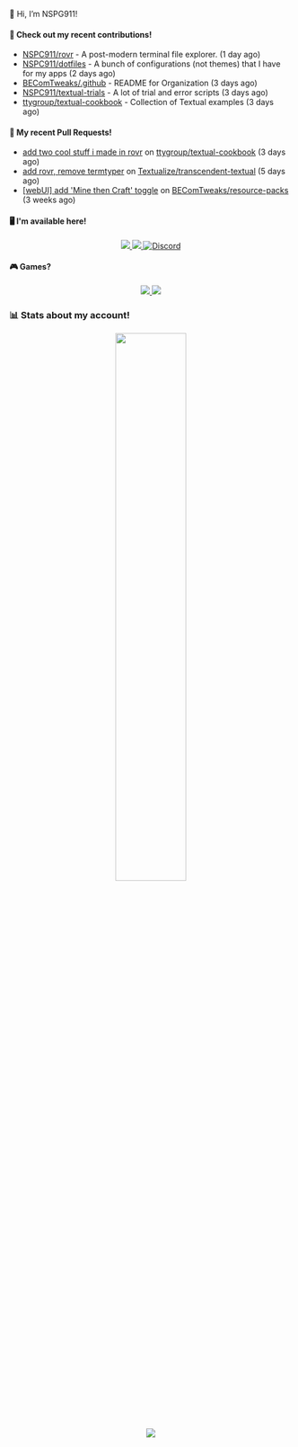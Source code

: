 👋 Hi, I’m NSPG911!

#### 👷 Check out my recent contributions!

- [NSPC911/rovr](https://github.com/NSPC911/rovr) - A post-modern terminal file explorer. (1 day ago)
- [NSPC911/dotfiles](https://github.com/NSPC911/dotfiles) - A bunch of configurations (not themes) that I have for my apps (2 days ago)
- [BEComTweaks/.github](https://github.com/BEComTweaks/.github) - README for Organization (3 days ago)
- [NSPC911/textual-trials](https://github.com/NSPC911/textual-trials) - A lot of trial and error scripts (3 days ago)
- [ttygroup/textual-cookbook](https://github.com/ttygroup/textual-cookbook) - Collection of Textual examples (3 days ago)

#### 🔨 My recent Pull Requests!

- [add two cool stuff i made in rovr](https://github.com/ttygroup/textual-cookbook/pull/15) on [ttygroup/textual-cookbook](https://github.com/ttygroup/textual-cookbook) (3 days ago)
- [add rovr, remove termtyper](https://github.com/Textualize/transcendent-textual/pull/33) on [Textualize/transcendent-textual](https://github.com/Textualize/transcendent-textual) (5 days ago)
- [[webUI] add &#39;Mine then Craft&#39; toggle](https://github.com/BEComTweaks/resource-packs/pull/41) on [BEComTweaks/resource-packs](https://github.com/BEComTweaks/resource-packs) (3 weeks ago)

#### 🖥 I'm available here!

<div align="center">
  <a href="https://youtube.com/@nspg911" alt="YouTube" title="YouTube">
    <img src="https://img.shields.io/badge/YouTube-red?style=for-the-badge&logo=youtube&logoColor=black">
  </a>
  <a href="https://reddit.com/u/NotSoProGamerR" alt="Reddit" title="Reddit">
    <img src="https://img.shields.io/badge/Reddit-red?style=for-the-badge&logo=reddit&logoColor=black">
  </a>
  <a href="https://becomtweaks.github.io/discord" alt="Discord" title="Modbay">
    <img alt="Discord" src="https://img.shields.io/badge/Discord-3400ff?style=for-the-badge&logo=discord&logoColor=black">
  </a>
</div>

#### 🎮 Games?

<div align="center">
  <a href="https://www.hoyolab.com/accountCenter/postList?id=359897412" alt="Hoyolab" title="Hoyolab">
     <img src="https://img.shields.io/badge/Hoyolab-purple?style=for-the-badge">
  </a>
  <a href="https://link.brawlstars.com/invite/friend/en/?tag=CLQ8URPQ&token=xfxgxmse" alt="Brawl Stars" title="Brawl Starrs">
     <img src="https://img.shields.io/badge/Brawl_Stars-yellow?style=for-the-badge">
  </a>
</div>

### 📊 Stats about my account!
<p align="center">
  <img height="50%" width="auto" src="https://github-readme-stats.vercel.app/api?username=NSPC911&show_icons=true&count_private=true&theme=neon&hide_border=true&hide=contribs&bg_color=00000000">
  <br>
  <img src="https://github-readme-streak-stats.herokuapp.com?user=NSPC911&theme=neon&hide_border=true&background=00000000">
</p>
